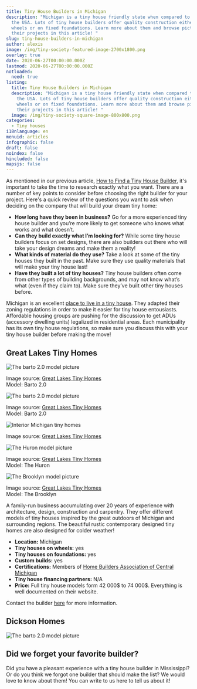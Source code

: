 ```yaml
---
title: Tiny House Builders in Michigan
description: "Michigan is a tiny house friendly state when compared to others in
  the USA. Lots of tiny house builders offer quality construction either on
  wheels or on fixed foundations. Learn more about them and browse pictures of
  their projects in this article! "
slug: tiny-house-builders-in-michigan
author: alexis
image: /img/tiny-society-featured-image-2700x1800.png
overlay: true
date: 2020-06-27T00:00:00.000Z
lastmod: 2020-06-27T00:00:00.000Z
notloaded:
  need: true
listing:
  title: Tiny House Builders in Michigan
  description: "Michigan is a tiny house friendly state when compared to others in
    the USA. Lots of tiny house builders offer quality construction either on
    wheels or on fixed foundations. Learn more about them and browse pictures of
    their projects in this article! "
  image: /img/tiny-society-square-image-800x800.png
categories:
  - Tiny houses
i18nlanguage: en
menuid: articles
infographic: false
draft: false
noindex: false
hincluded: false
mapsjs: false
---
```

As mentioned in our previous article, [How to Find a Tiny House Builder](https://www.tinysociety.co/articles/how-to-find-a-tiny-house-builder/), it's important to take the time to research exactly what you want. There are a number of key points to consider before choosing the right builder for your project. Here's a quick review of the questions you want to ask when deciding on the company that will build your dream tiny home:

* **How long have they been in business?** Go for a more experienced tiny house builder and you’re more likely to get someone who knows what works and what doesn’t.
* **Can they build exactly what I’m looking for?** While some tiny house builders focus on set designs, there are also builders out there who will take your design dreams and make them a reality!
* **What kinds of material do they use?** Take a look at some of the tiny houses they built in the past. Make sure they use quality materials that will make your tiny house last!
* **Have they built a lot of tiny houses?** Tiny house builders often come from other types of building backgrounds, and may not know what’s what (even if they claim to). Make sure they’ve built other tiny houses before.

Michigan is an excellent [place to live in a tiny house](https://www.tinysociety.co/articles/tiny-house-laws-united-states/). They adapted their zoning regulations in order to make it easier for tiny house entousiasts. Affordable housing groups are pushing for the discussion to get ADUs (accessory dwelling units) legalized in residential areas. Each municipality has its own tiny house regulations, so make sure you discuss this with your tiny house builder before making the move! 

## Great Lakes Tiny Homes

![The barto 2.0  model picture](/img/the-barto-2.0-ext-2.jpg "The barto 2.0 ext-1")

<span class="figcaption">Image source: [Great Lakes Tiny Homes](https://www.greatlakestinyhome.com/) <br>Model: Barto 2.0</span>  

![The barto 2.0  model picture](/img/the-barto-2.0-ext-1.jpg "The barto 2.0 ext-2")

<span class="figcaption">Image source: [Great Lakes Tiny Homes](https://www.greatlakestinyhome.com/) <br>Model: Barto 2.0</span>  

![Interior Michigan tiny homes](/img/interior-1.jpg "nterior Michigan tiny homesI")

<span class="figcaption">Image source: [Great Lakes Tiny Homes](https://www.greatlakestinyhome.com/)

![The Huron model picture](/img/the-huron-ext-1.jpg "The huron exterior picture")

<span class="figcaption">Image source: [Great Lakes Tiny Homes](https://www.greatlakestinyhome.com/) <br>Model: The Huron</span>  

![The Brooklyn model picture](/img/the-brooklyn-ext-1.jpg "The Brooklyn model picture exterior-1")

<span class="figcaption">Image source: [Great Lakes Tiny Homes](https://www.greatlakestinyhome.com/) <br>Model: The Brooklyn</span>  

A family-run business accumulating over 20 years of experience with architecture, design, construction and carpentry. They offer different models of tiny houses inspired by the great outdoors of Michigan and surrounding regions. The beautiful rustic contemporary designed tiny homes are also designed for colder weather! 

* **Location:** Michigan
* **Tiny houses on wheels:** yes
* **Tiny houses on foundations:** yes
* **Custom builds:** yes
* **Certifications:** Members of [Home Builders Association of Central Michigan ](http://hbacm.com/)
* **Tiny house financing partners:** N/A
* **Price:** Full tiny house models form 42 000$ to 74 000$. Everything is well documented on their website. 

Contact the builder [here](https://www.greatlakestinyhome.com/) for more information.

## Dickson Homes

![The barto 2.0  model picture](/img/the-barto-2.0-ext-2.jpg "The barto 2.0 ext-1")

## Did we forget your favorite builder?

Did you have a pleasant experience with a tiny house builder in Mississippi? Or do you think we forgot one builder that should make the list? We would love to know about them! You can write to us here to tell us about it!